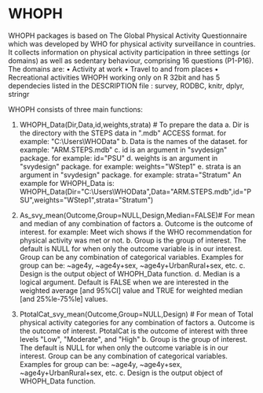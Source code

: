 # WHOPH
WHOPH packages is based on The Global Physical Activity Questionnaire which was developed by WHO for physical activity surveillance in countries. It collects information on physical
activity participation in three settings (or domains) as well as sedentary behaviour, comprising 16 questions (P1-P16). The domains are:
• Activity at work
• Travel to and from places
• Recreational activities  WHOPH working only on R 32bit and has 5 dependecies listed in the DESCRIPTION file : survey, RODBC, knitr, dplyr, stringr

WHOPH consists of three main functions:
1. WHOPH_Data(Dir,Data,id,weights,strata) # To prepare the data
    a. Dir is the directory with the STEPS data in ".mdb" ACCESS format. for example: "C:\\Users\\WHOData"
    b. Data is the names of the dataset. for example: "ARM.STEPS.mdb"
    c. id is an argument in "svydesign" package. for example: id="PSU"
    d. weights is an argument in "svydesign" package. for example: weights="WStep1"
    e. strata is an argument in "svydesign" package. for example: strata="Stratum"
An example for WHOPH_Data is:
      WHOPH_Data(Dir="C:\\Users\\WHOData",Data="ARM.STEPS.mdb",id="PSU",weights="WStep1",strata="Stratum")
      
2. As_svy_mean(Outcome,Group=NULL,Design,Median=FALSE)# For mean and median of any combination of factors
    a. Outcome is the outcome of interest. for example: Meet wich shows if the WHO recommendation for physical activity was met or not.
    b. Group is the group of interest. The default is NULL for when only the outcome variable is in our interest. Group can be any combination of categorical variables.
       Examples for group can be: ~age4y, ~age4y+sex, ~age4y+UrbanRural+sex, etc.
    c. Design is the output object of WHOPH_Data function.
    d. Median is a logical argument. Default is FALSE when we are interested in the weighted average [and 95%CI] value and TRUE for weighted median [and 25%le-75%le] values. 
 
3. PtotalCat_svy_mean(Outcome,Group=NULL,Design) # For mean of Total physical activity categories for any combination of factors
    a. Outcome is the outcome of interest. PtotalCat is the outcome of interest with three levels "Low", "Moderate", and "High"
    b. Group is the group of interest. The default is NULL for when only the outcome variable is in our interest. Group can be any combination of categorical variables.
       Examples for group can be: ~age4y, ~age4y+sex, ~age4y+UrbanRural+sex, etc.
    c. Design is the output object of WHOPH_Data function.
